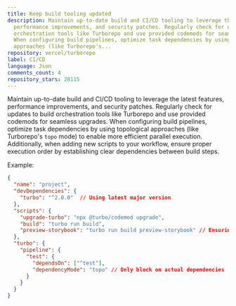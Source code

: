 ```yaml
---
title: Keep build tooling updated
description: Maintain up-to-date build and CI/CD tooling to leverage the latest features,
  performance improvements, and security patches. Regularly check for updates to build
  orchestration tools like Turborepo and use provided codemods for seamless upgrades.
  When configuring build pipelines, optimize task dependencies by using topological
  approaches (like Turborepo's...
repository: vercel/turborepo
label: CI/CD
language: Json
comments_count: 4
repository_stars: 28115
---
```


Maintain up-to-date build and CI/CD tooling to leverage the latest features, performance improvements, and security patches. Regularly check for updates to build orchestration tools like Turborepo and use provided codemods for seamless upgrades. When configuring build pipelines, optimize task dependencies by using topological approaches (like Turborepo's `topo` mode) to enable more efficient parallel execution. Additionally, when adding new scripts to your workflow, ensure proper execution order by establishing clear dependencies between build steps.

Example:
```json
{
  "name": "project",
  "devDependencies": {
    "turbo": "^2.0.0"  // Using latest major version
  },
  "scripts": {
    "upgrade-turbo": "npx @turbo/codemod upgrade",
    "build": "turbo run build",
    "preview-storybook": "turbo run build preview-storybook" // Ensuring build runs first
  },
  "turbo": {
    "pipeline": {
      "test": {
        "dependsOn": ["^test"],
        "dependencyMode": "topo" // Only block on actual dependencies
      }
    }
  }
}
```